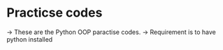 # Practicse codes
-> These are the Python OOP paractise codes.
-> Requirement is to have python installed